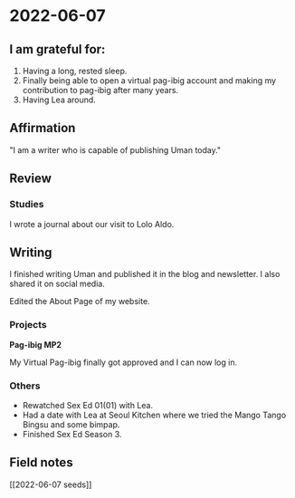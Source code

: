 # 2022-06-07

## I am grateful for:
1. Having a long, rested sleep.
2. Finally being able to open a virtual pag-ibig account and making my contribution to pag-ibig after many years.
3. Having Lea around.

## Affirmation

"I am a writer who is capable of publishing Uman today."

## Review
### Studies

I wrote a journal about our visit to Lolo Aldo.

## Writing

I finished writing Uman and published it in the blog and newsletter. I also shared it on social media.

Edited the About Page of my website.

### Projects

**Pag-ibig MP2**

My Virtual Pag-ibig finally got approved and I can now log in.

### Others

- Rewatched Sex Ed 01(01) with Lea.
- Had a date with Lea at Seoul Kitchen where we tried the Mango Tango Bingsu and some bimpap.
- Finished Sex Ed Season 3.

## Field notes

[[2022-06-07 seeds]]